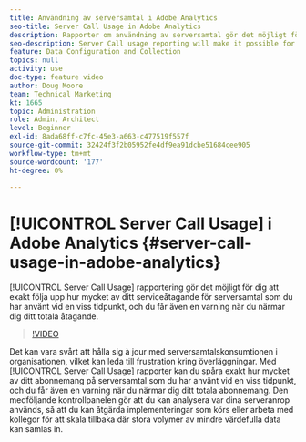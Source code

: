 ```yaml
---
title: Användning av serversamtal i Adobe Analytics
seo-title: Server Call Usage in Adobe Analytics
description: Rapporter om användning av serversamtal gör det möjligt för er att exakt följa upp hur mycket av ert åtagande om serversamtal som ni har använt vid en viss tidpunkt, och ni får också en varning i förväg när ni närmar er det totala åtagandet.
seo-description: Server Call usage reporting will make it possible for you to track exactly how much of your server call commitment you’ve used at any point in time, and will also proactively alert you when you are approaching your total commitment.
feature: Data Configuration and Collection
topics: null
activity: use
doc-type: feature video
author: Doug Moore
team: Technical Marketing
kt: 1665
topic: Administration
role: Admin, Architect
level: Beginner
exl-id: 8ada68ff-c7fc-45e3-a663-c477519f557f
source-git-commit: 32424f3f2b05952fe4df9ea91dcbe51684cee905
workflow-type: tm+mt
source-wordcount: '177'
ht-degree: 0%

---
```


# [!UICONTROL Server Call Usage] i Adobe Analytics {#server-call-usage-in-adobe-analytics}

[!UICONTROL Server Call Usage] rapportering gör det möjligt för dig att exakt följa upp hur mycket av ditt serviceåtagande för serversamtal som du har använt vid en viss tidpunkt, och du får även en varning när du närmar dig ditt totala åtagande.

>[!VIDEO](https://video.tv.adobe.com/v/23137/?quality=12)

Det kan vara svårt att hålla sig à jour med serversamtalskonsumtionen i organisationen, vilket kan leda till frustration kring överläggningar. Med [!UICONTROL Server Call Usage] rapporter kan du spåra exakt hur mycket av ditt abonnemang på serversamtal som du har använt vid en viss tidpunkt, och du får även en varning när du närmar dig ditt totala abonnemang. Den medföljande kontrollpanelen gör att du kan analysera var dina serveranrop används, så att du kan åtgärda implementeringar som körs eller arbeta med kollegor för att skala tillbaka där stora volymer av mindre värdefulla data kan samlas in.
